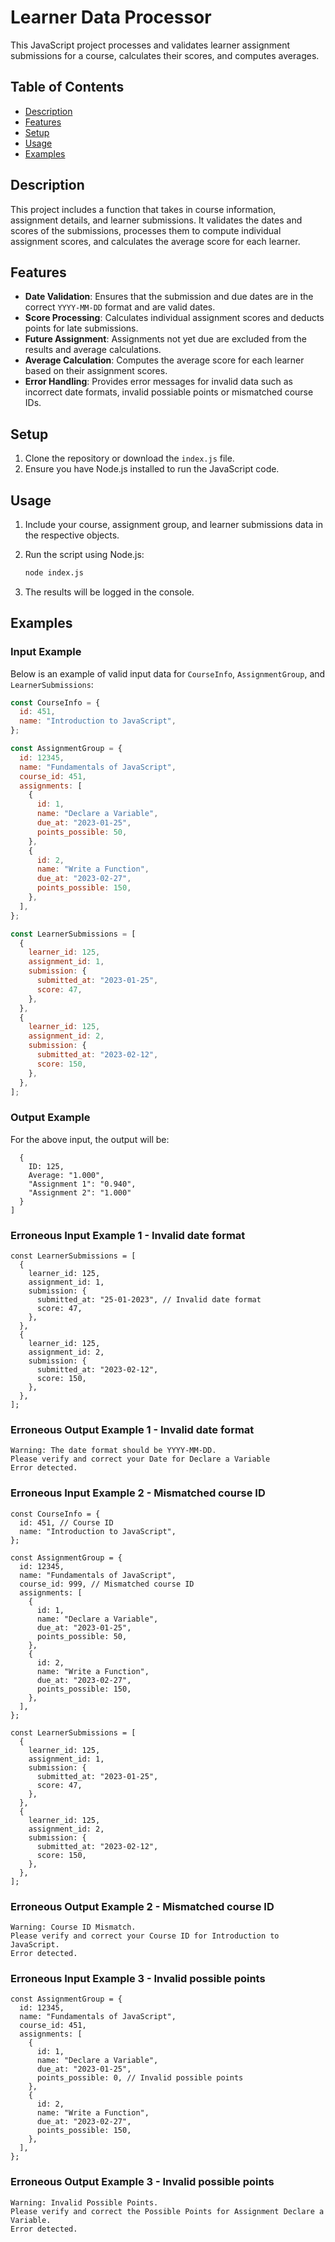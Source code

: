 # Learner Data Processor

This JavaScript project processes and validates learner assignment submissions for a course, calculates their scores, and computes averages.

## Table of Contents

- [Description](#description)
- [Features](#features)
- [Setup](#setup)
- [Usage](#usage)
- [Examples](#examples)

## Description

This project includes a function that takes in course information, assignment details, and learner submissions. It validates the dates and scores of the submissions, processes them to compute individual assignment scores, and calculates the average score for each learner.

## Features

- **Date Validation**: Ensures that the submission and due dates are in the correct `YYYY-MM-DD` format and are valid dates.
- **Score Processing**: Calculates individual assignment scores and deducts points for late submissions.
- **Future Assignment**: Assignments not yet due are excluded from the results and average calculations.
- **Average Calculation**: Computes the average score for each learner based on their assignment scores.
- **Error Handling**: Provides error messages for invalid data such as incorrect date formats, invalid possiable points or mismatched course IDs.

## Setup

1. Clone the repository or download the `index.js` file.
2. Ensure you have Node.js installed to run the JavaScript code.

## Usage

1. Include your course, assignment group, and learner submissions data in the respective objects.
2. Run the script using Node.js:

   ```bash
   node index.js
   ```

3. The results will be logged in the console.

## Examples

### Input Example

Below is an example of valid input data for `CourseInfo`, `AssignmentGroup`, and `LearnerSubmissions`:

```javascript
const CourseInfo = {
  id: 451,
  name: "Introduction to JavaScript",
};

const AssignmentGroup = {
  id: 12345,
  name: "Fundamentals of JavaScript",
  course_id: 451,
  assignments: [
    {
      id: 1,
      name: "Declare a Variable",
      due_at: "2023-01-25",
      points_possible: 50,
    },
    {
      id: 2,
      name: "Write a Function",
      due_at: "2023-02-27",
      points_possible: 150,
    },
  ],
};

const LearnerSubmissions = [
  {
    learner_id: 125,
    assignment_id: 1,
    submission: {
      submitted_at: "2023-01-25",
      score: 47,
    },
  },
  {
    learner_id: 125,
    assignment_id: 2,
    submission: {
      submitted_at: "2023-02-12",
      score: 150,
    },
  },
];
```

### Output Example

For the above input, the output will be:

```[
  {
    ID: 125,
    Average: "1.000",
    "Assignment 1": "0.940",
    "Assignment 2": "1.000"
  }
]
```

### Erroneous Input Example 1 - Invalid date format

```
const LearnerSubmissions = [
  {
    learner_id: 125,
    assignment_id: 1,
    submission: {
      submitted_at: "25-01-2023", // Invalid date format
      score: 47,
    },
  },
  {
    learner_id: 125,
    assignment_id: 2,
    submission: {
      submitted_at: "2023-02-12",
      score: 150,
    },
  },
];
```

### Erroneous Output Example 1 - Invalid date format

```
Warning: The date format should be YYYY-MM-DD.
Please verify and correct your Date for Declare a Variable
Error detected.
```

### Erroneous Input Example 2 - Mismatched course ID

```
const CourseInfo = {
  id: 451, // Course ID
  name: "Introduction to JavaScript",
};

const AssignmentGroup = {
  id: 12345,
  name: "Fundamentals of JavaScript",
  course_id: 999, // Mismatched course ID
  assignments: [
    {
      id: 1,
      name: "Declare a Variable",
      due_at: "2023-01-25",
      points_possible: 50,
    },
    {
      id: 2,
      name: "Write a Function",
      due_at: "2023-02-27",
      points_possible: 150,
    },
  ],
};

const LearnerSubmissions = [
  {
    learner_id: 125,
    assignment_id: 1,
    submission: {
      submitted_at: "2023-01-25",
      score: 47,
    },
  },
  {
    learner_id: 125,
    assignment_id: 2,
    submission: {
      submitted_at: "2023-02-12",
      score: 150,
    },
  },
];
```

### Erroneous Output Example 2 - Mismatched course ID

```
Warning: Course ID Mismatch.
Please verify and correct your Course ID for Introduction to JavaScript.
Error detected.
```

### Erroneous Input Example 3 - Invalid possible points

```
const AssignmentGroup = {
  id: 12345,
  name: "Fundamentals of JavaScript",
  course_id: 451,
  assignments: [
    {
      id: 1,
      name: "Declare a Variable",
      due_at: "2023-01-25",
      points_possible: 0, // Invalid possible points
    },
    {
      id: 2,
      name: "Write a Function",
      due_at: "2023-02-27",
      points_possible: 150,
    },
  ],
};
```

### Erroneous Output Example 3 - Invalid possible points

```
Warning: Invalid Possible Points.
Please verify and correct the Possible Points for Assignment Declare a Variable.
Error detected.
```
